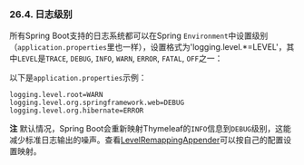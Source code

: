 ### 26.4. 日志级别

所有Spring Boot支持的日志系统都可以在Spring `Environment`中设置级别（`application.properties`里也一样），设置格式为'logging.level.*=LEVEL'，其中`LEVEL`是`TRACE`, `DEBUG`, `INFO`, `WARN`, `ERROR`, `FATAL`, `OFF`之一：

以下是`application.properties`示例：
```properties
logging.level.root=WARN
logging.level.org.springframework.web=DEBUG
logging.level.org.hibernate=ERROR
```
**注** 默认情况，Spring Boot会重新映射Thymeleaf的`INFO`信息到`DEBUG`级别，这能减少标准日志输出的噪声。查看[LevelRemappingAppender](https://github.com/spring-projects/spring-boot/tree/v2.0.0.M5/spring-boot/src/main/java/org/springframework/boot/logging/logback/LevelRemappingAppender.java)可以按自己的配置设置映射。
